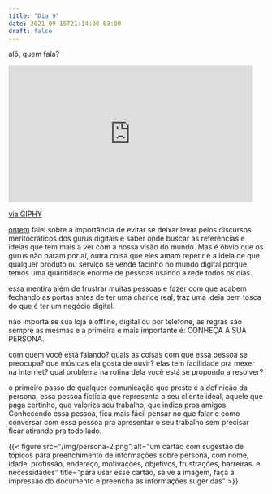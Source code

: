```yaml
---
title: "Dia 9"
date: 2021-09-15T21:14:08-03:00
draft: false
---
```


alô, quem fala?

<iframe src="https://giphy.com/embed/AmWAaenfh2RGw" width="480" height="270" frameBorder="0" class="giphy-embed" allowFullScreen></iframe><p><a href="https://giphy.com/gifs/hello-beyonce-AmWAaenfh2RGw">via GIPHY</a></p>

[ontem](https://cem.engajaflix.club/timeline/dia8/) falei sobre a importância de evitar se deixar levar pelos discursos meritocráticos dos gurus digitais e saber onde buscar as referências e ideias que tem mais a ver com a nossa visão do mundo. Mas é óbvio que os gurus não param por aí, outra coisa que eles amam repetir é a ideia de que qualquer produto ou serviço se vende facinho no mundo digital porque temos uma quantidade enorme de pessoas usando a rede todos os dias.

essa mentira além de frustrar muitas pessoas e fazer com que acabem fechando as portas antes de ter uma chance real, traz uma ideia bem tosca do que é ter um negócio digital.

não importa se sua loja é offline, digital ou por telefone, as regras são sempre as mesmas e a primeira e mais importante é: CONHEÇA A SUA PERSONA. 

com quem você está falando? quais as coisas com que essa pessoa se preocupa? que músicas ela gosta de ouvir? elas tem facilidade pra mexer na internet? qual problema na rotina dela você está se propondo a resolver?

o primeiro passo de qualquer comunicação que preste é a definição da persona, essa pessoa fictícia que representa o seu cliente ideal, aquele que paga certinho, que valoriza seu trabalho, que indica pros amigos. Conhecendo essa pessoa, fica mais fácil pensar no que falar e como conversar com essa pessoa pra apresentar o seu trabalho sem precisar ficar atirando pra todo lado. 

{{< figure src="/img/persona-2.png" alt="um cartão com sugestão de tópicos para preenchimento de informações sobre persona, com nome, idade, profissão, endereço, motivações, objetivos, frustrações, barreiras, e necessidades"  title="para usar esse cartão, salve a imagem, faça a impressão do documento e preencha as informações sugeridas" >}}
